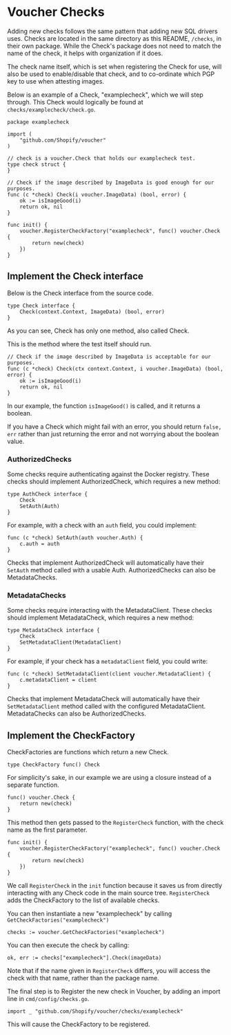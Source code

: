 # Voucher Checks

Adding new checks follows the same pattern that adding new SQL drivers uses. Checks are located in the same directory as this README, `/checks`, in their own package. While the Check's package does not need to match the name of the check, it helps with organization if it does.

The check name itself, which is set when registering the Check for use, will also be used to enable/disable that check, and to co-ordinate which PGP key to use when attesting images.

Below is an example of a Check, "examplecheck", which we will step through. This Check would logically be found at `checks/examplecheck/check.go`.

```golang
package examplecheck

import (
	"github.com/Shopify/voucher"
)

// check is a voucher.Check that holds our examplecheck test.
type check struct {
}

// Check if the image described by ImageData is good enough for our purposes.
func (c *check) Check(i voucher.ImageData) (bool, error) {
    ok := isImageGood(i)
	return ok, nil
}

func init() {
	voucher.RegisterCheckFactory("examplecheck", func() voucher.Check {
		return new(check)
	})
}
```

## Implement the Check interface

Below is the Check interface from the source code.

```golang
type Check interface {
	Check(context.Context, ImageData) (bool, error)
}
```

As you can see, Check has only one method, also called Check.

This is the method where the test itself should run.

```golang
// Check if the image described by ImageData is acceptable for our purposes.
func (c *check) Check(ctx context.Context, i voucher.ImageData) (bool, error) {
    ok := isImageGood(i)
	return ok, nil
}
```

In our example, the function `isImageGood()` is called, and it returns a boolean.

If you have a Check which might fail with an error, you should return `false, err` rather than just returning the error and not worrying about the boolean value.

### AuthorizedChecks

Some checks require authenticating against the Docker registry. These checks should implement AuthorizedCheck, which requires a new method:

```golang
type AuthCheck interface {
	Check
	SetAuth(Auth)
}
```

For example, with a check with an `auth` field, you could implement:

```golang
func (c *check) SetAuth(auth voucher.Auth) {
    c.auth = auth
}
```

Checks that implement AuthorizedCheck will automatically have their `SetAuth` method called with a usable Auth. AuthorizedChecks can also be MetadataChecks.

### MetadataChecks

Some checks require interacting with the MetadataClient. These checks should implement MetadataCheck, which requires a new method:

```golang
type MetadataCheck interface {
	Check
	SetMetadataClient(MetadataClient)
}
```

For example, if your check has a `metadataClient` field, you could write:

```golang
func (c *check) SetMetadataClient(client voucher.MetadataClient) {
    c.metadataClient = client
}
```

Checks that implement MetadataCheck will automatically have their `SetMetadataClient` method called with the configured MetadataClient. MetadataChecks can also be AuthorizedChecks.

## Implement the CheckFactory

CheckFactories are functions which return a new Check.

```golang
type CheckFactory func() Check
```

For simplicity's sake, in our example we are using a closure instead of a separate function.

```golang
func() voucher.Check {
    return new(check)
}
```

This method then gets passed to the `RegisterCheck` function, with the check name as the first parameter.

```golang
func init() {
	voucher.RegisterCheckFactory("examplecheck", func() voucher.Check {
		return new(check)
	})
}
```

We call `RegisterCheck` in the `init` function because it saves us from directly interacting with any Check code in the  main source tree. `RegisterCheck` adds the CheckFactory to the list of available checks. 

You can then instantiate a new "examplecheck" by calling `GetCheckFactories("examplecheck")`

```golang
checks := voucher.GetCheckFactories("examplecheck")
```

You can then execute the check by calling:

```golang
ok, err := checks["examplecheck"].Check(imageData)
```

Note that if the name given in `RegisterCheck` differs, you will access the check with that name, rather than the package name.

The final step is to Register the new check in Voucher, by adding an import line in `cmd/config/checks.go`.

```golang
import _ "github.com/Shopify/voucher/checks/examplecheck"
```

This will cause the CheckFactory to be registered.
